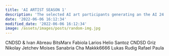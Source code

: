 ```yaml
---
title: 'AI ARTIST SEASON 1'
description: 'The selected AI art participants generating an the AI 24 livestream'
date: '2022-06-06 16:12:34'
modified_date: '2022-06-06 16:12:34'
image: /assets/images/posts/random-img.jpg
---
```


CNDSD & Ivan Abreau
BitsMarx
Fabiola Larios
Helio Santoz
CNDSD
Griz
Nikolay Jetchev
Moises Sanabria
Cha
Makkk6666
Lukas Rudig
Rafael Paula

<!-- ![Error](@@baseUrl@@/assets/images/posts/error.png)

Example code block:

```js
function myFunction() {
  return true;
}
``` -->
